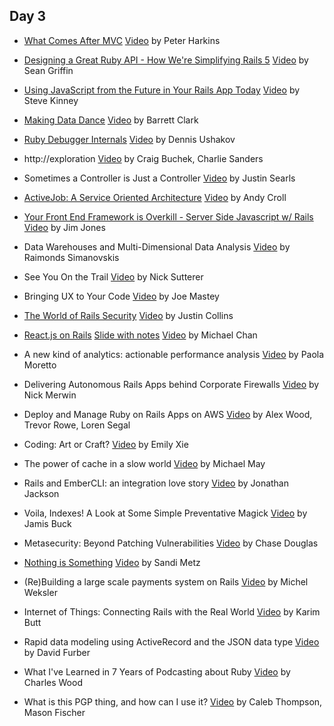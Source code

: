 ## Day 3

- [What Comes After MVC](https://speakerdeck.com/pushcx/what-comes-after-mvc-railsconf-2015) [Video](https://www.youtube.com/watch?v=uFpXKLSREQo)
  by Peter Harkins

- [Designing a Great Ruby API - How We're Simplifying Rails 5](https://speakerdeck.com/sgrif/designing-a-great-ruby-api-how-were-simplifying-rails-5) [Video](#)
  by Sean Griffin

- [Using JavaScript from the Future in Your Rails App Today](https://speakerdeck.com/stevekinney/using-javascript-from-the-future-in-your-rails-application-today) [Video](#)
  by Steve Kinney

- [Making Data Dance](https://speakerdeck.com/barrettclark/making-data-dance) [Video](#)
  by Barrett Clark

- [Ruby Debugger Internals](https://speakerdeck.com/denofevil/ruby-debugger-internals) [Video](#)
  by Dennis Ushakov

- http://exploration [Video](#)
  by Craig Buchek, Charlie Sanders

- Sometimes a Controller is Just a Controller [Video](https://www.youtube.com/watch?v=dZJ75L8c60s)
  by Justin Searls

- [ActiveJob: A Service Oriented Architecture](https://speakerdeck.com/andycroll/activejob-a-service-oriented-architecture) [Video](#)
  by Andy Croll

- [Your Front End Framework is Overkill - Server Side Javascript w/ Rails](https://speakerdeck.com/aantix/rails-1) [Video](#)
  by Jim Jones

- Data Warehouses and Multi-Dimensional Data Analysis [Video](#)
  by Raimonds Simanovskis

- See You On the Trail [Video](#)
  by Nick Sutterer

- Bringing UX to Your Code [Video](https://www.youtube.com/watch?v=PI7g4TqLaTY)
  by Joe Mastey

- [The World of Rails Security](https://speakerdeck.com/presidentbeef/the-world-of-rails-security-railsconf-2015) [Video](#)
  by Justin Collins

- [React.js on Rails](https://speakerdeck.com/chantastic/reactjs-on-rails-slides-only) [Slide with notes](https://speakerdeck.com/chantastic/reactjs-on-rails) [Video](#)
  by Michael Chan

- A new kind of analytics: actionable performance analysis [Video](#)
  by Paola Moretto

- Delivering Autonomous Rails Apps behind Corporate Firewalls [Video](#)
  by Nick Merwin

- Deploy and Manage Ruby on Rails Apps on AWS [Video](#)
  by Alex Wood, Trevor Rowe, Loren Segal

- Coding: Art or Craft? [Video](https://www.youtube.com/watch?v=JZ2FBQjNm14)
  by Emily Xie

- The power of cache in a slow world [Video](#)
  by Michael May

- Rails and EmberCLI: an integration love story [Video](#)
  by Jonathan Jackson

- Voila, Indexes! A Look at Some Simple Preventative Magick [Video](#)
  by Jamis Buck

- Metasecurity: Beyond Patching Vulnerabilities [Video](#)
  by Chase Douglas

- [Nothing is Something](https://speakerdeck.com/skmetz/nothing-is-something-railsconf) [Video](https://www.youtube.com/watch?v=OMPfEXIlTVE)
  by Sandi Metz

- (Re)Building a large scale payments system on Rails [Video](#)
  by Michel Weksler

- Internet of Things: Connecting Rails with the Real World [Video](#)
  by Karim Butt

- Rapid data modeling using ActiveRecord and the JSON data type [Video](#)
  by David Furber

- What I've Learned in 7 Years of Podcasting about Ruby [Video](#)
  by Charles Wood

- What is this PGP thing, and how can I use it? [Video](#)
  by Caleb Thompson, Mason Fischer
